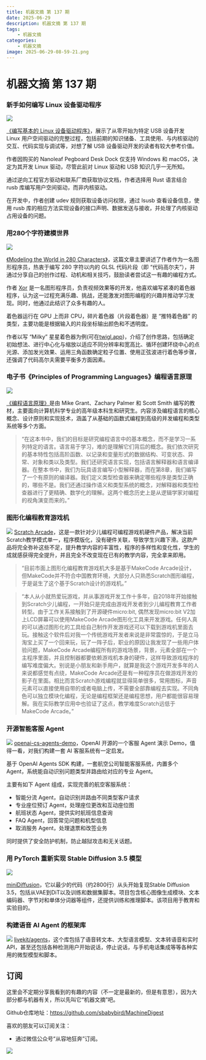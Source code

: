 ```yaml
---
title: 机器文摘 第 137 期
date: 2025-06-29
description: 机器文摘 第 137 期
tags: 
    - 机器文摘
categories: 
    - 机器文摘
image: 2025-06-29-08-59-21.png
---
```

# 机器文摘 第 137 期
### 新手如何编写 Linux 设备驱动程序
![](2025-06-29-08-57-40.png)

[《编写基本的 Linux 设备驱动程序》](https://crescentro.se/posts/writing-drivers/)，展示了从零开始为特定 USB 设备开发 Linux 用户空间驱动的完整过程，包括前期的知识储备、工具使用、与内核驱动的交互、代码实现与调试等，对想了解 USB 设备驱动开发的读者有较大参考价值。

作者因购买的 Nanoleaf Pegboard Desk Dock 仅支持 Windows 和 macOS，决定为其开发 Linux 驱动，尽管此前对 Linux 驱动和 USB 知识几乎一无所知。

通过逆向工程官方驱动和联系厂商获取协议文档，作者选择用 Rust 语言结合 rusb 库编写用户空间驱动，而非内核驱动。

在开发中，作者创建 udev 规则获取设备访问权限，通过 lsusb 查看设备信息，使用 rusb 库的相应方法实现设备的接口声明、数据发送与接收，并处理了内核驱动占用设备的问题。

### 用280个字符建模世界
![](2025-06-29-08-57-53.png)

[《Modeling the World in 280 Characters》](https://tympanus.net/codrops/2025/06/23/modeling-the-world-in-280-characters/)，这篇文章主要讲述了作者作为一名图形程序员，热衷于编写 280 字符以内的 GLSL 代码片段（即 “代码高尔夫”），并通过分享自己的创作过程、动机和相关技巧，鼓励读者尝试这一有趣的编程方式。

作者 [Xor](https://xordev.com/) 是一名图形程序员，负责视频效果等的开发，他喜欢编写紧凑的着色器程序，认为这一过程充满乐趣、挑战，还能激发对图形编程的兴趣并推动学习发现。同时，他通过此结识了众多有趣的人。

着色器运行在 GPU 上而非 CPU，碎片着色器（片段着色器）是 “推特着色器” 的类型，主要功能是根据输入的片段坐标输出颜色和不透明度。

作者以写 “Milky” 星星着色器为例(可在[twigl.app](https://twigl.app/体验))，介绍了创作思路，包括确定初始想法、进行中心化与缩放以适应不同分辨率和宽高比、循环创建环绕中心的点光源、添加发光效果、运用三角函数确定粒子位置、使用正弦波进行着色等步骤，还强调了代码高尔夫需要平衡多方面因素。

### 电子书《Principles of Programming Languages》编程语言原理
![](2025-06-29-08-58-35.png)

[《编程语言原理》](https://pl.cs.jhu.edu/pl/book/book.pdf)是由 Mike Grant、Zachary Palmer 和 Scott Smith 编写的教材，主要面向计算机科学专业的高年级本科生和研究生。内容涉及编程语言的核心概念、设计原则和实现技术，涵盖了从基础的函数式编程到高级的并发编程和类型系统等多个方面。

> “在这本书中，我们的目标是研究编程语言中的基本概念，而不是学习一系列特定的语言。语言易于学习，难的是理解它们背后的概念。我们依次研究的基本特性包括高阶函数、以记录和变量形式的数据结构、可变状态、异常、对象和类以及类型。我们还研究语言实现，包括语言解释器和语言编译器。在整本书中，我们为玩具语言编写小型解释器，而在第8章，我们编写了一个有原则的编译器。我们定义类型检查器来确定哪些程序是类型正确的，哪些不是。我们还通过操作语义和类型系统的概念，对解释器和类型检查器进行了更精确、数学化的理解。这两个概念历史上是从逻辑学家对编程的视角演变而来的。”

### 图形化编程教育游戏机
![](2025-06-29-08-59-21.png)
[Scratch Arcade](https://github.com/ScratchArcade/arcade-lite)，这是一款针对少儿编程可编程游戏机硬件产品，解决当前Scratch教学模式单一，程序模版化，没有硬件关联，导致学生兴趣下滑。这款产品将完全弥补这些不足，提升教学内容的丰富性，程序的多样性和变化性，学生的成就感获得完全提升，并且完全不改变现在已有的教学内容，完全拿来即用。

> “目前市面上图形化编程教育游戏机大多是基于MakeCode Arcade设计，但MakeCode并不符合中国教育环境，大部分人只熟悉Scratch图形编程，于是诞生了这个基于Scratch设计的游戏机。”

> “本人从小就热爱玩游戏，并从事游戏开发工作十多年，自2018年开始接触到Scratch少儿编程，一开始只是完成由游戏开发者到少儿编程教育工作者转型。由于工作关系接触到了开源硬件micro:bit, 偶然发现micro:bit V2加上LCD屏幕可以使用MakeCode Arcade图形化工具来开发游戏。任何人真的可以通过图形化的工具给自己制作开发游戏还可以下载到游戏机里面去玩。接触这个软件后对我一个传统游戏开发者来说是非常震惊的，于是立马淘宝上买了一个回来玩，玩了一阵子后，职业的原因让我发现了一些用户体验问题，MakeCode Arcade编程所有的游戏场景，背景，元素全部在一个主程序里面，并且控制器都要依赖游戏机本身的硬件，这样导致游戏程序的编写难度偏大。别说是小朋友和新手用户，就算是我这个游戏开发多年的人来说都感觉有点绕，MakeCode Arcade还是有一种程序员在做游戏开发的影子在里面。相比而言Scratch游戏编程就显得简单很多，常用图标，声音元素可以直接使用自带的或者电脑上传，不需要全部靠编程去实现。不同角色可以独立模块化编程，无论是编程框架还是编程思想，用户都能很容易理解。我在实际教学应用中也验证了这点，教学难度Scratch远低于MakeCode Arcade。”

### 开源智能客服 Agent
![](2025-06-29-09-00-07.png)
[openai-cs-agents-demo](https://github.com/openai/openai-cs-agents-demo)，OpenAI 开源的一个客服 Agent 演示 Demo，值得一看，对我们构建一套 AI 客服系统有一定启发。

基于 OpenAI Agents SDK 构建，一套航空公司智能客服系统，内置多个 Agent，系统能自动识别问题类型并路由给对应的专业 Agent。

主要有如下 Agent 组成，实现完善的航空客服系统：

- 智能分流 Agent，自动识别并路由不同类型客户请求
- 专业座位预订 Agent，处理座位更改和互动座位图
- 航班状态 Agent，提供实时航班信息查询
- FAQ Agent，回答常见问题和机型信息
- 取消服务 Agent，处理退票和改签业务

同时提供了安全防护机制，防止越狱攻击和无关话题。

### 用 PyTorch 重新实现 Stable Diffusion 3.5 模型
![](2025-06-29-09-00-31.png)

[miniDiffusion](https://github.com/yousef-rafat/miniDiffusion)，它以最少的代码（约2800行）从头开始复现Stable Diffusion 3.5，包括从VAE到DiT以及训练和数据集脚本。项目包含核心图像生成模块、文本编码器、字节对和单体分词器等组件，还提供训练和推理脚本。该项目用于教育和实验目的。

### 构建语音 AI Agent 的框架库
![](2025-06-29-09-01-37.png)
[livekit/agents](https://github.com/livekit/agents)，这个库包括了语音转文本、大型语言模型、文本转语音和实时 API，甚至还包括各种检测用户开始说话，停止说话，与手机电话集成等等各种实用的微型模型和脚本。


## 订阅
这里会不定期分享我看到的有趣的内容（不一定是最新的，但是有意思），因为大部分都与机器有关，所以先叫它“机器文摘”吧。

Github仓库地址：https://github.com/sbabybird/MachineDigest

喜欢的朋友可以订阅关注：

- 通过微信公众号“从容地狂奔”订阅。

![](../weixin.jpg)
